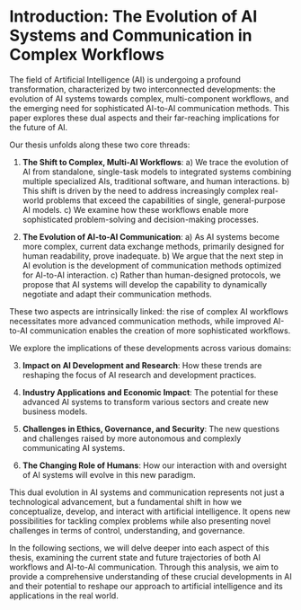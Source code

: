 # Introduction: The Evolution of AI Systems and Communication in Complex Workflows

The field of Artificial Intelligence (AI) is undergoing a profound transformation, characterized by two interconnected developments: the evolution of AI systems towards complex, multi-component workflows, and the emerging need for sophisticated AI-to-AI communication methods. This paper explores these dual aspects and their far-reaching implications for the future of AI.

Our thesis unfolds along these two core threads:

1. **The Shift to Complex, Multi-AI Workflows**:
   a) We trace the evolution of AI from standalone, single-task models to integrated systems combining multiple specialized AIs, traditional software, and human interactions.
   b) This shift is driven by the need to address increasingly complex real-world problems that exceed the capabilities of single, general-purpose AI models.
   c) We examine how these workflows enable more sophisticated problem-solving and decision-making processes.

2. **The Evolution of AI-to-AI Communication**:
   a) As AI systems become more complex, current data exchange methods, primarily designed for human readability, prove inadequate.
   b) We argue that the next step in AI evolution is the development of communication methods optimized for AI-to-AI interaction.
   c) Rather than human-designed protocols, we propose that AI systems will develop the capability to dynamically negotiate and adapt their communication methods.

These two aspects are intrinsically linked: the rise of complex AI workflows necessitates more advanced communication methods, while improved AI-to-AI communication enables the creation of more sophisticated workflows.

We explore the implications of these developments across various domains:

3. **Impact on AI Development and Research**: 
   How these trends are reshaping the focus of AI research and development practices.

4. **Industry Applications and Economic Impact**: 
   The potential for these advanced AI systems to transform various sectors and create new business models.

5. **Challenges in Ethics, Governance, and Security**: 
   The new questions and challenges raised by more autonomous and complexly communicating AI systems.

6. **The Changing Role of Humans**: 
   How our interaction with and oversight of AI systems will evolve in this new paradigm.

This dual evolution in AI systems and communication represents not just a technological advancement, but a fundamental shift in how we conceptualize, develop, and interact with artificial intelligence. It opens new possibilities for tackling complex problems while also presenting novel challenges in terms of control, understanding, and governance.

In the following sections, we will delve deeper into each aspect of this thesis, examining the current state and future trajectories of both AI workflows and AI-to-AI communication. Through this analysis, we aim to provide a comprehensive understanding of these crucial developments in AI and their potential to reshape our approach to artificial intelligence and its applications in the real world.